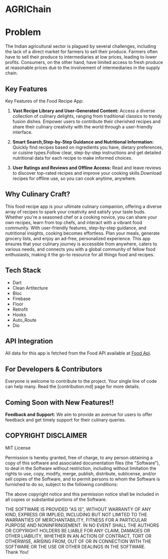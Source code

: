# AGRIChain

# Problem
The Indian agricultural sector is plagued by several challenges, including the lack of a direct market for farmers to sell their produce. Farmers often have to sell their produce to intermediaries at low prices, leading to lower profits. Consumers, on the other hand, have limited access to fresh produce at reasonable prices due to the involvement of intermediaries in the supply chain.


## Key Features

Key Features of the Food Recipe App:

1. **Vast Recipe Library and User-Generated Content:** Access a diverse collection of culinary delights, ranging from traditional classics to trendy fusion dishes. Empower users to contribute their cherished recipes and share their culinary creativity with the world through a user-friendly interface.

2. **Smart Search,Step-by-Step Guidance and Nutritional Information:** Quickly find recipes based on ingredients you have, dietary preferences, or cuisine types.Follow clear, step-by-step instructions and get detailed nutritional data for each recipe to make informed choices.

3. **User Ratings and Reviews and Offline Access:** Read and leave reviews to discover top-rated recipes and improve your cooking skills.Download recipes for offline use, so you can cook anytime, anywhere.

## Why Culinary Craft?

This food recipe app is your ultimate culinary companion, offering a diverse array of recipes to spark your creativity and satisfy your taste buds. Whether you're a seasoned chef or a cooking novice, you can share your own recipes, learn from top chefs, and interact with a vibrant food community. With user-friendly features, step-by-step guidance, and nutritional insights, cooking becomes effortless. Plan your meals, generate grocery lists, and enjoy an ad-free, personalized experience. This app ensures that your culinary journey is accessible from anywhere, caters to various needs, and connects you with a global community of fellow food enthusiasts, making it the go-to resource for all things food and recipes.

## Tech Stack

- Dart
- Clean Artitecture
- Bloc
- Firebase
- Floor
- Retrofit
- Hooks
- Auto_Route
- Dio

## API Integration

All data for this app is fetched from the Food API available at [Food Api](https://spoonacular.com/food-api). 

## For Developers & Contributors

Everyone is welcome to contribute to the project. Your single line of code can help many. Read the [contribution.md]  page for more details.

## Coming Soon with New Features!!

 **Feedback and Support:** We aim to provide an avenue for users to offer feedback and get timely support for their culinary queries.

## COPYRIGHT DISCLAIMER

MIT License

Permission is hereby granted, free of charge, to any person obtaining a copy
of this software and associated documentation files (the "Software"), to deal
in the Software without restriction, including without limitation the rights
to use, copy, modify, merge, publish, distribute, sublicense, and/or sell
copies of the Software, and to permit persons to whom the Software is
furnished to do so, subject to the following conditions:

The above copyright notice and this permission notice shall be included in all
copies or substantial portions of the Software.

THE SOFTWARE IS PROVIDED "AS IS", WITHOUT WARRANTY OF ANY KIND, EXPRESS OR
IMPLIED, INCLUDING BUT NOT LIMITED TO THE WARRANTIES OF MERCHANTABILITY,
FITNESS FOR A PARTICULAR PURPOSE AND NONINFRINGEMENT. IN NO EVENT SHALL THE
AUTHORS OR COPYRIGHT HOLDERS BE LIABLE FOR ANY CLAIM, DAMAGES OR OTHER
LIABILITY, WHETHER IN AN ACTION OF CONTRACT, TORT OR OTHERWISE, ARISING FROM,
OUT OF OR IN CONNECTION WITH THE SOFTWARE OR THE USE OR OTHER DEALINGS IN THE
SOFTWARE.
<br>
Thank You!
</br>
